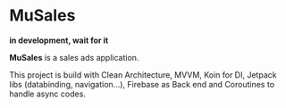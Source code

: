 # MuSales

**in development, wait for it**

**MuSales** is a sales ads application.

This project is build with Clean Architecture, MVVM, Koin for DI, Jetpack libs (databinding, navigation...), Firebase as Back end and Coroutines to handle async codes. 

